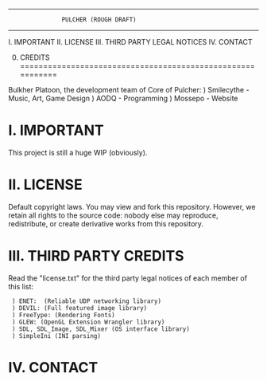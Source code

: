 -----------------------------------------------------------
                   PULCHER (ROUGH DRAFT)
-----------------------------------------------------------

I.    IMPORTANT
II.   LICENSE
III.  THIRD PARTY LEGAL NOTICES
IV.   CONTACT

0. CREDITS
===========================================================

Bulkher Platoon, the development team of Core of Pulcher:
 ) Smilecythe - Music, Art, Game Design
 ) AODQ - Programming
 ) Mossepo - Website

I. IMPORTANT
===========================================================
This project is still a huge WIP (obviously).

II. LICENSE
===========================================================
Default copyright laws. You may view and fork this
repository. However, we retain all rights to the source
code: nobody else may reproduce, redistribute, or create
derivative works from this repository.

III. THIRD PARTY CREDITS
===========================================================

Read the "license.txt" for the third party legal notices
of each member of this list:
```
 ) ENET:  (Reliable UDP networking library)
 ) DEVIL: (Full featured image library)
 ) FreeType: (Rendering Fonts)
 ) GLEW: (OpenGL Extension Wrangler library)
 ) SDL, SDL_Image, SDL_Mixer (OS interface library)
 ) SimpleIni (INI parsing)
```

IV. CONTACT
===========================================================
